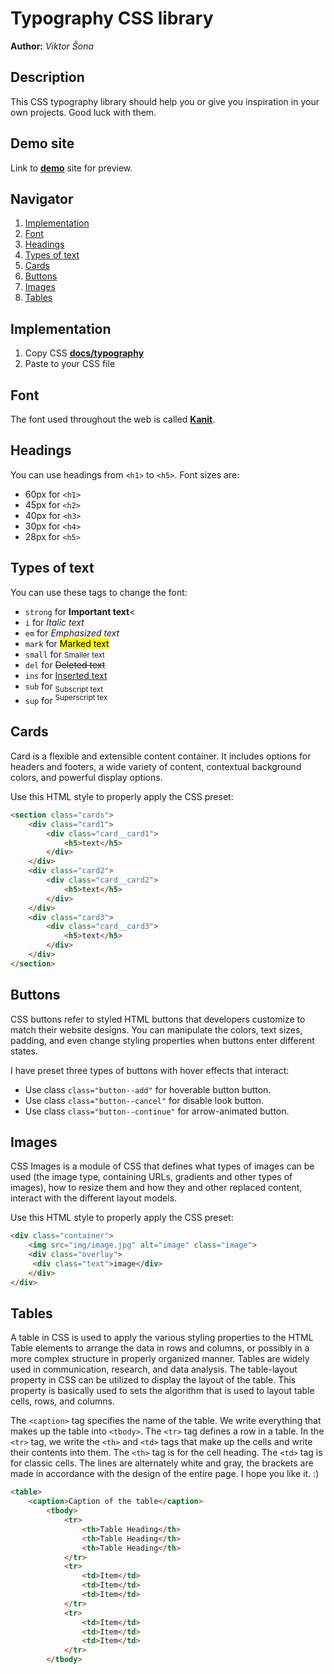 # Typography CSS library
**Author:** *Viktor Šona*

## Description
This CSS typography library should help you or give you inspiration in your own projects. Good luck with them.

## Demo site
Link to **[demo](https://pslib-cz.github.io/2022l4web-css-typographic-library-ViktorSona/)** site for preview.


## Navigator
1. [Implementation](#Implementation)
2. [Font](#Font)
3. [Headings](#Headings)
4. [Types of text](#Types-of-text)
5. [Cards](#Cards)
6. [Buttons](#Buttons)
7. [Images](#Images)
8. [Tables](#Tables)

## Implementation
1. Copy CSS **[docs/typography](https://github.com/pslib-cz/2022l4web-css-typographic-library-ViktorSona/blob/master/docs/typography.css)**
2. Paste to your CSS file
## Font
The font used throughout the web is called **[Kanit](https://fonts.google.com/specimen/Kanit?query=kani)**.
## Headings
You can use headings from `<h1>` to `<h5>`. Font sizes are: 
* 60px for `<h1>`
* 45px for `<h2>`
* 40px for `<h3>`
* 30px for `<h4>`
* 28px for `<h5>`
## Types of text
You can use these tags to change the font:
- `strong` for **Important text**<
- `i` for *Italic text*</i>
- `em` for <em>Emphasized text</em>
- `mark` for <mark>Marked text</mark>
- `small` for <small>Smaller text</small>
- `del` for <del>Deleted text</del>
- `ins` for <ins>Inserted text</ins>
- `sub` for <sub>Subscript text</sub>
- `sup` for <sup>Superscript tex</sup>
## Cards
Card is a flexible and extensible content container. It includes options for headers and footers, a wide variety of content, contextual background colors, and powerful display options.

Use this HTML style to properly apply the CSS preset:
```html
<section class="cards">
    <div class="card1">
        <div class="card__card1">
            <h5>text</h5>
        </div>
    </div>
    <div class="card2">
        <div class="card__card2">
            <h5>text</h5>
        </div>
    </div>
    <div class="card3">
        <div class="card__card3">
            <h5>text</h5>
        </div>
    </div>
</section>
```
## Buttons
CSS buttons refer to styled HTML buttons that developers customize to match their website designs. You can manipulate the colors, text sizes, padding, and even change styling properties when buttons enter different states.

I have preset three types of buttons with hover effects that interact:
- Use class `class="button--add"` for hoverable button button.
- Use class `class="button--cancel"` for disable look  button.
- Use class `class="button--continue"` for arrow-animated button.
## Images
CSS Images is a module of CSS that defines what types of images can be used (the image type, containing URLs, gradients and other types of images), how to resize them and how they and other replaced content, interact with the different layout models.

Use this HTML style to properly apply the CSS preset:
```html
<div class="container">
    <img src="img/image.jpg" alt="image" class="image">
    <div class="overlay">
     <div class="text">image</div>
    </div>
</div>
```
## Tables
A table in CSS is used to apply the various styling properties to the HTML Table elements to arrange the data in rows and columns, or possibly in a more complex structure in properly organized manner. Tables are widely used in communication, research, and data analysis. The table-layout property in CSS can be utilized to display the layout of the table. This property is basically used to sets the algorithm  that is used to layout table cells, rows, and columns.

The `<caption>` tag specifies the name of the table. We write everything that makes up the table into `<tbody>`. The `<tr>` tag defines a row in a table. In the `<tr>` tag, we write the `<th>` and `<td>` tags that make up the cells and write their contents into them. The `<th>` tag is for the cell heading. The `<td>` tag is for classic cells. The lines are alternately white and gray, the brackets are made in accordance with the design of the entire page. I hope you like it. :) 
```html
<table>
    <caption>Caption of the table</caption>
        <tbody>
            <tr>
                <th>Table Heading</th>
                <th>Table Heading</th>
                <th>Table Heading</th>
            </tr>
            <tr>
                <td>Item</td>
                <td>Item</td>
                <td>Item</td>
            </tr>
            <tr>
                <td>Item</td>
                <td>Item</td>
                <td>Item</td>
            </tr>
        </tbody>
```